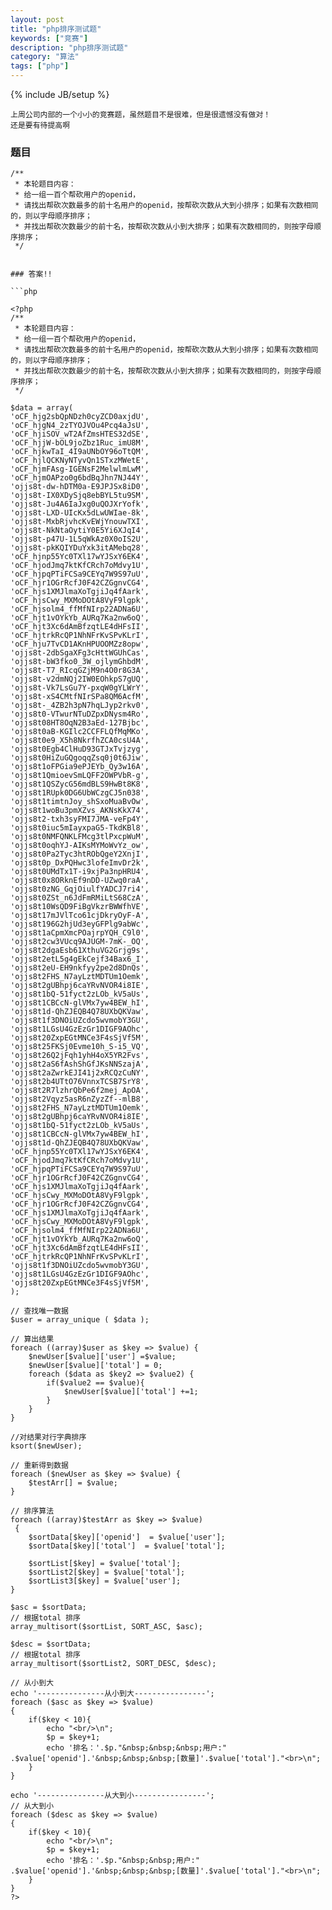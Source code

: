 ```yaml
---
layout: post
title: "php排序测试题"
keywords: ["竞赛"]
description: "php排序测试题"
category: "算法"
tags: ["php"]
---
```

{% include JB/setup %}

```
上周公司内部的一个小小的竞赛题，虽然题目不是很难，但是很遗憾没有做对！
还是要有待提高啊
```

### 题目
```
/**
 * 本轮题目内容：
 * 给一组一百个帮砍用户的openid，
 * 请找出帮砍次数最多的前十名用户的openid，按帮砍次数从大到小排序；如果有次数相同的，则以字母顺序排序；
 * 并找出帮砍次数最少的前十名，按帮砍次数从小到大排序；如果有次数相同的，则按字母顺序排序；
 */


### 答案!!

```php

<?php
/**
 * 本轮题目内容：
 * 给一组一百个帮砍用户的openid，
 * 请找出帮砍次数最多的前十名用户的openid，按帮砍次数从大到小排序；如果有次数相同的，则以字母顺序排序；
 * 并找出帮砍次数最少的前十名，按帮砍次数从小到大排序；如果有次数相同的，则按字母顺序排序；
 */

$data = array(
'oCF_hjg2sbQpNDzh0cyZCD0axjdU',
'oCF_hjgN4_2zTYOJVOu4Pcq4aJsU',
'oCF_hjiSOV_wT2AfZmsHTES32dSE',
'oCF_hjjW-bOL9joZbz1Ruc_imU8M',
'oCF_hjkwTaI_4I9aUNbOY96oTtQM',
'oCF_hjlQCKNyNTyvQn1STxzMWetE',
'oCF_hjmFAsg-IGENsF2MelwlmLwM',
'oCF_hjmOAPzo0g6bdBqJhn7NJ44Y',
'ojjs8t-dw-hDTM0a-E9JPJSx8iD0',
'ojjs8t-IX0XDySjq8ebBYL5tu9SM',
'ojjs8t-Ju4A6IaJxg0uQOJXrYofk',
'ojjs8t-LXD-UIcKx5dLwUWIae-8k',
'ojjs8t-MxbRjvhcKvEWjYnouwTXI',
'ojjs8t-NkNtaOytiY0E5Yi6XJqI4',
'ojjs8t-p47U-1L5qWkAz0X0oIS2U',
'ojjs8t-pkKQIYDuYxk3itAMebq28',
'oCF_hjnp55Yc0TXl17wYJSxY6EK4',
'oCF_hjodJmq7ktKfCRch7oMdvy1U',
'oCF_hjpqPTiFCSa9CEYq7W9S97uU',
'oCF_hjr1OGrRcfJ0F42CZGgnvCG4',
'oCF_hjs1XMJlmaXoTgjiJq4fAark',
'oCF_hjsCwy_MXMoDOtA8VyF9lgpk',
'oCF_hjsolm4_ffMfNIrp22ADNa6U',
'oCF_hjt1vOYkYb_AURq7Ka2nw6oQ',
'oCF_hjt3Xc6dAmBfzqtLE4dHFsII',
'oCF_hjtrkRcQP1NhNFrKvSPvKLrI',
'oCF_hju7TvCD1AKnHPUOOMZz8opw',
'ojjs8t-2dbSgaXFg3cHttWGUhCas',
'ojjs8t-bW3fko0_3W_ojlymGhbdM',
'ojjs8t-T7_RIcqGZjM9n4O0r8G3A',
'ojjs8t-v2dmNQj2IW0EOhkpS7gUQ',
'ojjs8t-Vk7LsGu7Y-pxqW0gYLWrY',
'ojjs8t-xS4CMtfNIrSPa8QM6AcfM',
'ojjs8t-_4ZB2h3pN7hqLJyp2rkv0',
'ojjs8t0-VTwurNTuDZpxDNysm4Ro',
'ojjs8t08HT8OqN2B3aEd-127Bjbc',
'ojjs8t0aB-KGIlc2CCFFLQfMqMKo',
'ojjs8t0e9_X5h8NkrfhZCA0csU4A',
'ojjs8t0Egb4ClHuD93GTJxTvjzyg',
'ojjs8t0HiZuGQgoqqZsq0j0t6Jiw',
'ojjs8t1oFPGia9ePJEYb_Qy3w16A',
'ojjs8t1QmioevSmLQFF2OWPVbR-g',
'ojjs8t1QSZycG56mdBLS9HwBt8K8',
'ojjs8t1RUpk0DG6UbWCzgCJ5n038',
'ojjs8t1timtnJoy_shSxoMuaBvOw',
'ojjs8t1woBu3pmXZvs_AKNsKkX74',
'ojjs8t2-txh3syFMI7JMA-veFp4Y',
'ojjs8t0iuc5mIayxpaG5-TkdKBl8',
'ojjs8t0NMFQNKLFMcg3tlPxcpWuM',
'ojjs8t0oqhYJ-AIKsMYMoWvYz_ow',
'ojjs8t0Pa2Tyc3htRObQgeY2XnjI',
'ojjs8t0p_DxPQHwc3lofeImvDr2k',
'ojjs8t0UMdTx1T-i9xjPa3npHRU4',
'ojjs8t0x8ORknEf9nDD-UZwq0raA',
'ojjs8t0zNG_GqjOiulfYADCJ7ri4',
'ojjs8t0ZSt_n6JdFmRMiLtS68CzA',
'ojjs8t10WsQD9FiBgVkzrBWWfhVE',
'ojjs8t17mJVlTco61cjDkryOyF-A',
'ojjs8t196G2hjUd3eyGFPlg9abWc',
'ojjs8t1aCpmXmcPOajrpYQH_C9l0',
'ojjs8t2cw3VUcq9AJUGM-7mK-_OQ',
'ojjs8t2dgaEsb61XthuVG2Grjg9s',
'ojjs8t2etL5g4gEkCejf34Bax6_I',
'ojjs8t2eU-EH9nkfyy2pe2d8DnQs',
'ojjs8t2FHS_N7ayLztMDTUm1Oemk',
'ojjs8t2gUBhpj6caYRvNVOR4i8IE',
'ojjs8t1bQ-51fyct2zLOb_kV5aUs',
'ojjs8t1CBCcN-glVMx7yw4BEW_hI',
'ojjs8t1d-QhZJEQB4Q78UXbQKVaw',
'ojjs8t1f3DNOiUZcdo5wvmobY3GU',
'ojjs8t1LGsU4GzEzGr1DIGF9AOhc',
'ojjs8t20ZxpEGtMNCe3F4sSjVf5M',
'ojjs8t25FKSj0Evme10h_S-i5_VQ',
'ojjs8t26Q2jFqh1yhH4oX5YR2Fvs',
'ojjs8t2aS6fAshShGfJKsNNSzajA',
'ojjs8t2aZwrkEJI41j2xRCQzCuNY',
'ojjs8t2b4UTtO76VnnxTCSB7SrY8',
'ojjs8t2R7lzhrQbPe6f2mej_ApOA',
'ojjs8t2Vqyz5asR6nZyzZf--mlB8',
'ojjs8t2FHS_N7ayLztMDTUm1Oemk',
'ojjs8t2gUBhpj6caYRvNVOR4i8IE',
'ojjs8t1bQ-51fyct2zLOb_kV5aUs',
'ojjs8t1CBCcN-glVMx7yw4BEW_hI',
'ojjs8t1d-QhZJEQB4Q78UXbQKVaw',
'oCF_hjnp55Yc0TXl17wYJSxY6EK4',
'oCF_hjodJmq7ktKfCRch7oMdvy1U',
'oCF_hjpqPTiFCSa9CEYq7W9S97uU',
'oCF_hjr1OGrRcfJ0F42CZGgnvCG4',
'oCF_hjs1XMJlmaXoTgjiJq4fAark',
'oCF_hjsCwy_MXMoDOtA8VyF9lgpk',
'oCF_hjr1OGrRcfJ0F42CZGgnvCG4',
'oCF_hjs1XMJlmaXoTgjiJq4fAark',
'oCF_hjsCwy_MXMoDOtA8VyF9lgpk',
'oCF_hjsolm4_ffMfNIrp22ADNa6U',
'oCF_hjt1vOYkYb_AURq7Ka2nw6oQ',
'oCF_hjt3Xc6dAmBfzqtLE4dHFsII',
'oCF_hjtrkRcQP1NhNFrKvSPvKLrI',
'ojjs8t1f3DNOiUZcdo5wvmobY3GU',
'ojjs8t1LGsU4GzEzGr1DIGF9AOhc',
'ojjs8t20ZxpEGtMNCe3F4sSjVf5M',
);

// 查找唯一数据
$user = array_unique ( $data );

// 算出结果
foreach ((array)$user as $key => $value) {
	$newUser[$value]['user'] =$value;
	$newUser[$value]['total'] = 0;
	foreach ($data as $key2 => $value2) {
		if($value2 == $value){
			$newUser[$value]['total'] +=1;
		}
	}	
}

//对结果对行字典排序
ksort($newUser);

// 重新得到数据
foreach ($newUser as $key => $value) {
	$testArr[] = $value;
}

// 排序算法
foreach ((array)$testArr as $key => $value)
 {
	$sortData[$key]['openid']  = $value['user'];
	$sortData[$key]['total']  = $value['total'];

	$sortList[$key] = $value['total'];
	$sortList2[$key] = $value['total'];
	$sortList3[$key] = $value['user'];
}

$asc = $sortData;
// 根据total 排序
array_multisort($sortList, SORT_ASC, $asc);

$desc = $sortData;
// 根据total 排序
array_multisort($sortList2, SORT_DESC, $desc);

// 从小到大
echo '---------------从小到大----------------';
foreach ($asc as $key => $value) 
{
	if($key < 10){
		echo "<br/>\n";
		$p = $key+1;
		echo '排名：'.$p."&nbsp;&nbsp;&nbsp;用户:" .$value['openid'].'&nbsp;&nbsp;&nbsp;[数量]'.$value['total']."<br>\n";
	}
}

echo '---------------从大到小----------------';
// 从大到小
foreach ($desc as $key => $value) 
{
	if($key < 10){
		echo "<br/>\n";
		$p = $key+1;
		echo '排名：'.$p."&nbsp;&nbsp;用户:" .$value['openid'].'&nbsp;&nbsp;&nbsp;[数量]'.$value['total']."<br>\n";
	}
}
?>

```

